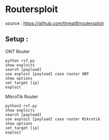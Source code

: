 # Routersploit
source : https://github.com/threat9/routersploit

Setup :
---
ONT Router
```
python rsf.py
show exploits
search [payload] 
use exploit [payload] case router ONT
show options
set target [ip]
exploit
```
MikroTik Router
```
python3 rsf.py
show exploits
search [payload] 
use exploit [payload] case router Mikrotik
show options
set target [ip]
exploit
```
